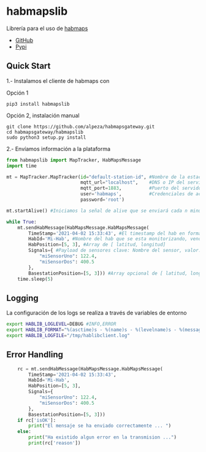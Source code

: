# habmapslib

Librería para el uso de [habmaps](https://github.com/alpeza/habmaps)

* [GitHub](https://github.com/alpeza/habmapsgateway)
* [Pypi](https://pypi.org/project/habmapslib/#description)

## Quick Start

1.- Instalamos el cliente de habmaps con

Opción 1
```
pip3 install habmapslib
```

Opción 2, instalación manual

```
git clone https://github.com/alpeza/habmapsgateway.git
cd habmapsgateway/habmapslib
sudo python3 setup.py install
```

2.- Envíamos información a la plataforma

```python
from habmapslib import MapTracker, HabMapsMessage
import time

mt = MapTracker.MapTracker(id="default-station-id", #Nombre de la estación base
                           mqtt_url="localhost",    #DNS o IP del servidor MQTT
                           mqtt_port=1883,          #Puerto del servidor MQTT
                           user='habmaps',          #Credenciales de acceso al broker MQTT
                           password='root')

mt.startAlive() #Iniciamos la señal de alive que se enviará cada n minutos 

while True:
    mt.sendHabMessage(HabMapsMessage.HabMapsMessage(
        TimeStamp='2021-04-02 15:33:43', #El timestamp del hab en formato string datetime.now().strftime("%Y-%m-%d %H:%M:%S")
        HabId='Mi-Hab', #Nombre del hab que se esta monitorizando, vendrá de la traza q transmita el hab
        HabPosition=[5, 3], #Array de [ latitud, longitud]
        Signals={ #Payload de sensores clave: Nombre del sensor, valor: valor del sensor
            "miSensorUno": 122.4,
            "miSensorDos": 400.5
        },
        BasestationPosition=[5, 3])) #Array opcional de [ latitud, longitud] de posición de la estacion base
    time.sleep(5)
```

## Logging

La configuración de los logs se realiza a través de variables de entorno

```bash
export HABLIB_LOGLEVEL=DEBUG #INFO,ERROR
export HABLIB_FORMAT="%(asctime)s - %(name)s - %(levelname)s - %(message)s"
export HABLIB_LOGFILE="/tmp/hablibclient.log"
```

## Error Handling

```python
    rc = mt.sendHabMessage(HabMapsMessage.HabMapsMessage(
        TimeStamp='2021-04-02 15:33:43',
        HabId='Mi-Hab',
        HabPosition=[5, 3],
        Signals={
            "miSensorUno": 122.4,
            "miSensorDos": 400.5
        },
        BasestationPosition=[5, 3]))
    if rc['isOK']:
        print("El mensaje se ha enviado correctamente ... ")
    else:
        print("Ha existido algun error en la transmision ...")
        print(rc['reason'])
```